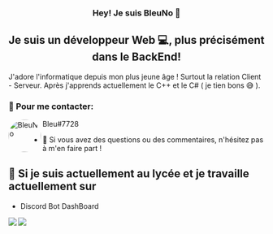 <style>
.avatar {
border-radius: 50%;
height: 64px;
width: 64px;
}
 </style>

<h3 align="center">
Hey! Je suis BleuNo 👋
</h3>

<h2 align="center">
Je suis un développeur Web 💻, plus précisément dans le BackEnd!
</h2> 

J'adore l'informatique depuis mon plus jeune âge ! Surtout la relation Client - Serveur. Après j'apprends actuellement le C++ et le C# ( je tien bons 😅 ).


### 🤝 Pour me contacter:

<a href="https://discord.com"><img align="left" src="https://w7.pngwing.com/pngs/960/994/png-transparent-discord-computer-icons-android-online-chat-world-wide-web-blue-angle-rectangle.png" alt="BleuNo" width="30px" class="avatar" /></a>
Bleu#7728
</br>
- 💬 Si vous avez des questions ou des commentaires, n'hésitez pas à m'en faire part !

## 🔭 Si je suis actuellement au lycée et je travaille actuellement sur

- Discord Bot DashBoard

<img align="left" src="https://github-readme-stats.vercel.app/api?username=Bleu-No&show_icons=true&theme=dark"/>
<img align="left" src="https://github-readme-stats.vercel.app/api/top-langs/?username=Bleu-No&layout=compact&theme=dark"/>
